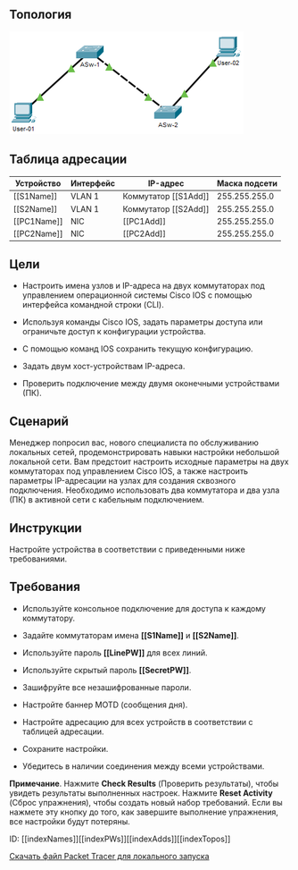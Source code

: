 ## Топология

![](./assets/topology.png)

## Таблица адресации

| Устройство      | Интерфейс | IP-адрес                 | Маска подсети |
|-----------------|-----------|--------------------------|---------------|
| \[\[S1Name\]\]  | VLAN 1    | Коммутатор \[\[S1Add\]\] | 255.255.255.0 |
| \[\[S2Name\]\]  | VLAN 1    | Коммутатор \[\[S2Add\]\] | 255.255.255.0 |
| \[\[PC1Name\]\] | NIC       | \[\[PC1Add\]\]           | 255.255.255.0 |
| \[\[PC2Name\]\] | NIC       | \[\[PC2Add\]\]           | 255.255.255.0 |

## Цели

-   Настроить имена узлов и IP-адреса на двух коммутаторах под управлением операционной системы Cisco IOS с помощью интерфейса командной строки (CLI).

-   Используя команды Cisco IOS, задать параметры доступа или ограничьте доступ к конфигурации устройства.

-   С помощью команд IOS сохранить текущую конфигурацию.

-   Задать двум хост-устройствам IP-адреса.

-   Проверить подключение между двумя оконечными устройствами (ПК).

## Сценарий

Менеджер попросил вас, нового специалиста по обслуживанию локальных сетей, продемонстрировать навыки настройки небольшой локальной сети. Вам предстоит настроить исходные параметры на двух коммутаторах под управлением Cisco IOS, а также настроить параметры IP-адресации на узлах для создания сквозного подключения. Необходимо использовать два коммутатора и два узла (ПК) в активной сети с кабельным подключением.

## Инструкции

Настройте устройства в соответствии с приведенными ниже требованиями.

## Требования

-   Используйте консольное подключение для доступа к каждому коммутатору.

-   Задайте коммутаторам имена **\[\[S1Name\]\]** и **\[\[S2Name\]\]**.

-   Используйте пароль **\[\[LinePW\]\]** для всех линий.

-   Используйте скрытый пароль **\[\[SecretPW\]\]**.

-   Зашифруйте все незашифрованные пароли.

-   Настройте баннер MOTD (сообщения дня).

-   Настройте адресацию для всех устройств в соответствии с таблицей адресации.

-   Сохраните настройки.

-   Убедитесь в наличии соединения между всеми устройствами.

**Примечание**. Нажмите **Check Results** (Проверить результаты), чтобы увидеть результаты выполненных настроек. Нажмите **Reset Activity** (Сброс упражнения), чтобы создать новый набор требований. Если вы нажмете эту кнопку до того, как завершите выполнение упражнения, все настройки будут потеряны.

ID: \[\[indexNames\]\]\[\[indexPWs\]\]\[\[indexAdds\]\]\[\[indexTopos\]\]

[Скачать файл Packet Tracer для локального запуска](./assets/2.9.1-packet-tracer---basic-switch-and-end-device-configuration_ru-RU.pka)

